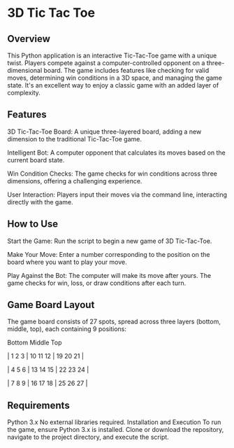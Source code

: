 # 3D Tic Tac Toe
## Overview
This Python application is an interactive Tic-Tac-Toe game with a unique twist. Players compete against a computer-controlled opponent on a three-dimensional board. The game includes features like checking for valid moves, determining win conditions in a 3D space, and managing the game state. It's an excellent way to enjoy a classic game with an added layer of complexity.

## Features
3D Tic-Tac-Toe Board: A unique three-layered board, adding a new dimension to the traditional Tic-Tac-Toe game.

Intelligent Bot: A computer opponent that calculates its moves based on the current board state.

Win Condition Checks: The game checks for win conditions across three dimensions, offering a challenging experience.

User Interaction: Players input their moves via the command line, interacting directly with the game.

## How to Use
Start the Game: Run the script to begin a new game of 3D Tic-Tac-Toe.

Make Your Move: Enter a number corresponding to the position on the board where you want to play your move.

Play Against the Bot: The computer will make its move after yours. The game checks for win, loss, or draw conditions after each turn.

## Game Board Layout
The game board consists of 27 spots, spread across three layers (bottom, middle, top), each containing 9 positions:

  Bottom   Middle      Top   
  
| 1 2 3 | 10 11 12 | 19 20 21 |  

| 4 5 6 | 13 14 15 | 22 23 24 |  

| 7 8 9 | 16 17 18 | 25 26 27 |  

## Requirements
Python 3.x
No external libraries required.
Installation and Execution
To run the game, ensure Python 3.x is installed. Clone or download the repository, navigate to the project directory, and execute the script.
